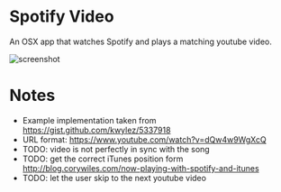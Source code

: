 # Spotify Video
An OSX app that watches Spotify and plays a matching youtube video.

![screenshot](http://i.imgur.com/dsyslie.png)

# Notes
* Example implementation taken from https://gist.github.com/kwylez/5337918
* URL format: https://www.youtube.com/watch?v=dQw4w9WgXcQ
* TODO: video is not perfectly in sync with the song
* TODO: get the correct iTunes position form http://blog.corywiles.com/now-playing-with-spotify-and-itunes
* TODO: let the user skip to the next youtube video